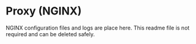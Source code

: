 # Proxy (NGINX)

NGINX configuration files and logs are place here. This readme file is not
required and can be deleted safely.
